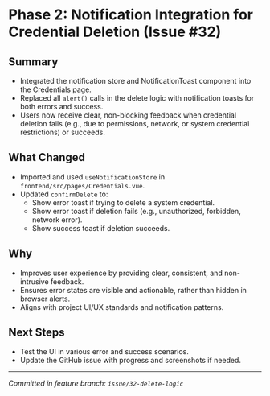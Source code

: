 # Phase 2: Notification Integration for Credential Deletion (Issue #32)

## Summary
- Integrated the notification store and NotificationToast component into the Credentials page.
- Replaced all `alert()` calls in the delete logic with notification toasts for both errors and success.
- Users now receive clear, non-blocking feedback when credential deletion fails (e.g., due to permissions, network, or system credential restrictions) or succeeds.

## What Changed
- Imported and used `useNotificationStore` in `frontend/src/pages/Credentials.vue`.
- Updated `confirmDelete` to:
  - Show error toast if trying to delete a system credential.
  - Show error toast if deletion fails (e.g., unauthorized, forbidden, network error).
  - Show success toast if deletion succeeds.

## Why
- Improves user experience by providing clear, consistent, and non-intrusive feedback.
- Ensures error states are visible and actionable, rather than hidden in browser alerts.
- Aligns with project UI/UX standards and notification patterns.

## Next Steps
- Test the UI in various error and success scenarios.
- Update the GitHub issue with progress and screenshots if needed.

---

*Committed in feature branch: `issue/32-delete-logic`* 